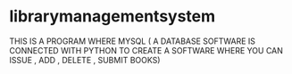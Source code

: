# librarymanagementsystem

THIS IS A PROGRAM WHERE MYSQL ( A DATABASE SOFTWARE IS CONNECTED WITH PYTHON TO CREATE A SOFTWARE WHERE YOU CAN ISSUE , ADD , DELETE , SUBMIT BOOKS)

